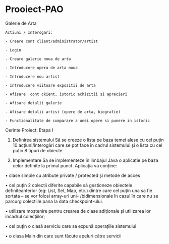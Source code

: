 # Prooiect-PAO
Galerie de Arta 

```
Actiuni / Interogari:

- Creare cont client/administrator/artist

- Login

- Creare galerie noua de arta

- Introducere opera de arta noua

- Introducere nou artist

- Introducere viitoare expozitii de arta

- Afisare  cont ckient, istoric achizitii si aprecieri

- Afisare detalii galerie

- Afisare detalii artist (opere de arta, biografie)

- Functionalitate de cumparare a unei opere si punere in istoric
```

Cerinte Proiect:
Etapa I

1) Definirea sistemului
Să se creeze o lista pe baza temei alese cu cel puțin 10 acțiuni/interogări care se pot face în
cadrul sistemului și o lista cu cel puțin 8 tipuri de obiecte.

2) Implementare
Sa se implementeze în limbajul Java o aplicație pe baza celor definite la primul punct.
Aplicația va conține:

• clase simple cu atribute private / protected și metode de acces
 
• cel puțin 2 colecții diferite capabile să gestioneze obiectele definiteanterior (eg: List, Set,
Map, etc.) dintre care cel puțin una sa fie sortata – se vor folosi array-uri uni-
/bidimensionale în cazul în care nu se parcurg colectiile pana la data checkpoint-ului.

• utilizare moștenire pentru crearea de clase adiționale și utilizarea lor încadrul colecțiilor;

• cel puțin o clasă serviciu care sa expună operațiile sistemului

• o clasa Main din care sunt făcute apeluri către servicii

